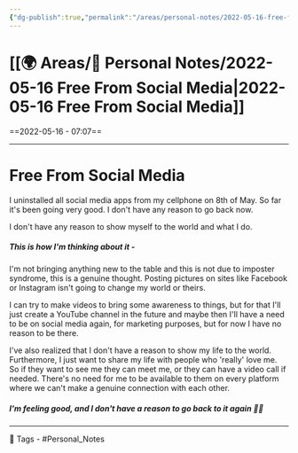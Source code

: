 ```yaml
---
{"dg-publish":true,"permalink":"/areas/personal-notes/2022-05-16-free-from-social-media/","dgPassFrontmatter":true,"noteIcon":"1","created":"2023-11-14T21:08:40.145+05:30","updated":"2023-12-12T01:05:08.356+05:30"}
---
```


# [[🌍 Areas/📧 Personal Notes/2022-05-16 Free From Social Media\|2022-05-16 Free From Social Media]]
==2022-05-16 - 07:07==

---

# Free From Social Media
I uninstalled all social media apps from my cellphone on 8th of May. So far it's been going very good. I don't have any reason to go back now.

I don't have any reason to show myself to the world and what I do. 

 ##### This is how I'm thinking about it -
I'm not bringing anything new to the table and this is not due to imposter syndrome, this is a genuine thought. Posting pictures on sites like Facebook or Instagram isn't going to change my world or theirs.

I can try to make videos to bring some awareness to things, but for that I'll just create a YouTube channel in the future and maybe then I'll have a need to be on social media again, for marketing purposes, but for now I have no reason to be there.

I've also realized that I don't have a reason to show my life to the world. Furthermore, I just want to share my life with people who 'really' love me. So if they want to see me they can meet me, or they can have a video call if needed. There's no need for me to be available to them on every platform where we can't make a genuine connection with each other.

##### I'm feeling good, and I don't have a reason to go back to it again 👍🏻
---
🧶 Tags - #Personal_Notes 